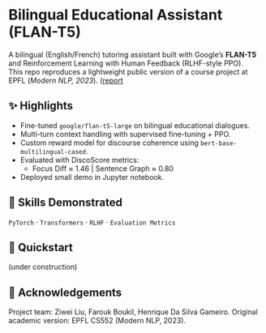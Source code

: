 # Bilingual Educational Assistant (FLAN-T5)

A bilingual (English/French) tutoring assistant built with Google’s **FLAN-T5** and Reinforcement Learning with Human Feedback (RLHF-style PPO).  
This repo reproduces a lightweight public version of a course project at EPFL (*Modern NLP, 2023*). ([report]([https://github.com/user/repo/blob/branch/other_file.md](https://github.com/ZiweiLiu1314/EPFL-LLM-Educational_Assistant/blob/main/Multi-round_Educational_Assistant_LM_with_Automated_Context_Integration.pdf))

## ✨ Highlights
- Fine-tuned `google/flan-t5-large` on bilingual educational dialogues.
- Multi-turn context handling with supervised fine-tuning + PPO.
- Custom reward model for discourse coherence using `bert-base-multilingual-cased`.
- Evaluated with DiscoScore metrics:  
  - Focus Diff ≈ 1.46  |  Sentence Graph ≈ 0.80
- Deployed small demo in Jupyter notebook.

## 🧠 Skills Demonstrated
`PyTorch` · `Transformers` · `RLHF` · `Evaluation Metrics`

## 🚀 Quickstart
(under construction)

## 🤝 Acknowledgements

Project team: Ziwei Liu, Farouk Boukil, Henrique Da Silva Gameiro. 
Original academic version: EPFL CS552 (Modern NLP, 2023). 
